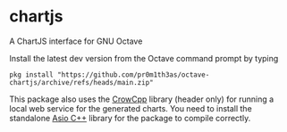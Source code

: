 # chartjs
A ChartJS interface for GNU Octave

Install the latest dev version from the Octave command prompt by typing 

 `pkg install "https://github.com/pr0m1th3as/octave-chartjs/archive/refs/heads/main.zip"`

This package also uses the [CrowCpp](https://crowcpp.org/master/) library (header only) for running a local web service for the generated charts. You need to install the standalone [Asio C++](https://think-async.com/Asio/) library for the package to compile correctly.
